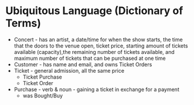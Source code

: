 # Ubiquitous Language (Dictionary of Terms)

* Concert - has an artist, a date/time for when the show starts, the time that the doors to the venue open, ticket price, starting amount of tickets available (capacity),the remaining number of tickets available, and maximum number of tickets that can be purchased at one time 
* Customer - has name and email, and owns Ticket Orders
* Ticket - general admission, all the same price 
    * Ticket Purchase
    * Ticket Order
* Purchase - verb & noun - gaining a ticket in exchange for a payment
  * was Bought/Buy
